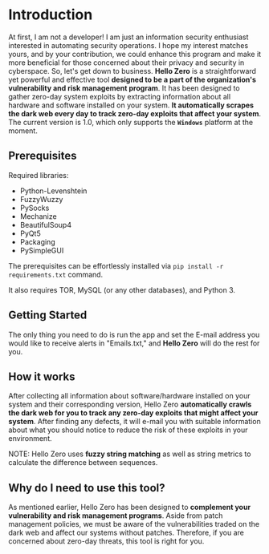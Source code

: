 # Introduction

At first, I am not a developer! I am just an information security enthusiast interested in automating security operations. I hope my interest matches yours, and by your contribution, we could enhance this program and make it more beneficial for those concerned about their privacy and security in cyberspace.
So, let's get down to business. **Hello Zero** is a straightforward yet powerful and effective tool **designed to be a part of the organization's vulnerability and risk management program**. It has been designed to gather zero-day system exploits by extracting information about all hardware and software installed on your system. **It automatically scrapes the dark web every day to track zero-day exploits that affect your system**. The current version is 1.0, which only supports the **`Windows`** platform at the moment.


## Prerequisites

Required libraries:

- Python-Levenshtein
- FuzzyWuzzy
- PySocks
- Mechanize
- BeautifulSoup4
- PyQt5
- Packaging
- PySimpleGUI

  
The prerequisites can be effortlessly installed via `pip install -r requirements.txt` command.

It also requires TOR, MySQL (or any other databases), and Python 3.


## Getting Started
The only thing you need to do is run the app and set the E-mail address you would like to receive alerts in "Emails.txt," and **Hello Zero** will do the rest for you.


## How it works

After collecting all information about software/hardware installed on your system and their corresponding version, Hello Zero **automatically crawls the dark web for you to track any zero-day exploits that might affect your system**. After finding any defects, it will e-mail you with suitable information about what you should notice to reduce the risk of these exploits in your environment.

NOTE: Hello Zero uses **fuzzy string matching** as well as string metrics to calculate the difference between sequences.

## Why do I need to use this tool?

As mentioned earlier, Hello Zero has been designed to **complement your vulnerability and risk management programs**. Aside from patch management policies, we must be aware of the vulnerabilities traded on the dark web and affect our systems without patches. Therefore, if you are concerned about zero-day threats, this tool is right for you.
